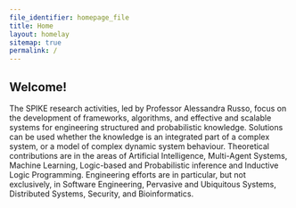 ```yaml
---
file_identifier: homepage_file
title: Home
layout: homelay
sitemap: true
permalink: /
---
```

## Welcome!

<!-- The integration of knowledge into computer systems is becoming increasingly essential in the development of automated solutions to complex problems, which would otherwise require a high-level of human expertise. For example, within the context of pervasive systems, devices have to be able to automatically acquire knowledge about the environment, the context and user’s behaviours, with minimal human intervention, in order to predict and adapt. Knowledge has to be structured, so as to reflect human reasoning and use of logic. At the same time, it may involve probabilistic and/or statistical forms of inference to represent and reason under uncertainty. Modeling has also to be close to how experts solve problems in real life – be amenable to iterative processes of knowledge acquisition, interpretation and elaboration that can be more naturally intertwined with the complex dynamic nature of the environment and the systems that pervasively act within it. -->

The SPIKE research activities, led by Professor Alessandra Russo, focus on the development of frameworks, algorithms, and effective and scalable systems for engineering structured and probabilistic knowledge. Solutions can be used whether the knowledge is an integrated part of a complex system, or a model of complex dynamic system behaviour. Theoretical contributions are in the areas of Artificial Intelligence, Multi-Agent Systems, Machine Learning, Logic-based and Probabilistic inference and Inductive Logic Programming. Engineering efforts are in particular, but not exclusively, in Software Engineering, Pervasive and Ubiquitous Systems, Distributed Systems, Security, and Bioinformatics.
